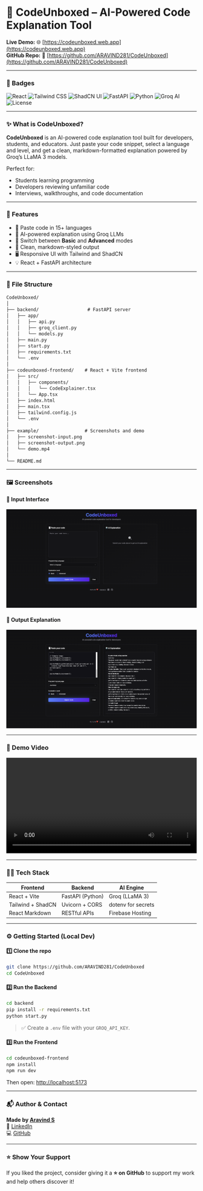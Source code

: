 
# 📘 CodeUnboxed – AI-Powered Code Explanation Tool

**Live Demo:** 🌐 [https://codeunboxed.web.app](https://codeunboxed.web.app)  
**GitHub Repo:** 🔗 [https://github.com/ARAVIND281/CodeUnboxed](https://github.com/ARAVIND281/CodeUnboxed)

---

### 🚀 Badges

![React](https://img.shields.io/badge/Frontend-React-blue?logo=react)
![Tailwind CSS](https://img.shields.io/badge/Styling-TailwindCSS-38bdf8?logo=tailwindcss)
![ShadCN UI](https://img.shields.io/badge/UI-ShadCN-purple)
![FastAPI](https://img.shields.io/badge/Backend-FastAPI-009688?logo=fastapi)
![Python](https://img.shields.io/badge/Language-Python-yellow?logo=python)
![Groq AI](https://img.shields.io/badge/AI-Groq%20LLM-blueviolet)
![License](https://img.shields.io/github/license/ARAVIND281/CodeUnboxed)

---

### ✨ What is CodeUnboxed?

**CodeUnboxed** is an AI-powered code explanation tool built for developers, students, and educators. Just paste your code snippet, select a language and level, and get a clean, markdown-formatted explanation powered by Groq’s LLaMA 3 models.

Perfect for:
- Students learning programming  
- Developers reviewing unfamiliar code  
- Interviews, walkthroughs, and code documentation

---

### 🧠 Features

- 🧾 Paste code in 15+ languages
- 🧠 AI-powered explanation using Groq LLMs
- 🧪 Switch between **Basic** and **Advanced** modes
- 📄 Clean, markdown-styled output
- 🖥️ Responsive UI with Tailwind and ShadCN
- 💡 React + FastAPI architecture

---

### 📁 File Structure

```
CodeUnboxed/
│
├── backend/                  # FastAPI server
│   ├── app/
│   │   ├── api.py
│   │   ├── groq_client.py
│   │   └── models.py
│   ├── main.py
│   ├── start.py
│   ├── requirements.txt
│   └── .env
│
├── codeunboxed-frontend/    # React + Vite frontend
│   ├── src/
│   │   ├── components/
│   │   │   └── CodeExplainer.tsx
│   │   └── App.tsx
│   ├── index.html
│   ├── main.tsx
│   ├── tailwind.config.js
│   └── .env
│
├── example/                 # Screenshots and demo
│   ├── screenshot-input.png
│   ├── screenshot-output.png
│   └── demo.mp4
│
└── README.md
```

---

### 🖼️ Screenshots

#### 🧾 Input Interface
![Input Screenshot](https://raw.githubusercontent.com/ARAVIND281/CodeUnboxed/main/example/screenshot-input.png)

#### 🤖 Output Explanation
![Output Screenshot](https://raw.githubusercontent.com/ARAVIND281/CodeUnboxed/main/example/screenshot-output.png)

---

### 🎥 Demo Video

<video src="https://raw.githubusercontent.com/ARAVIND281/CodeUnboxed/main/example/demo.mp4" controls width="100%" ></video>

---

### 🧑‍💻 Tech Stack

| Frontend          | Backend           | AI Engine              |
|-------------------|-------------------|------------------------|
| React + Vite      | FastAPI (Python)  | Groq (LLaMA 3)         |
| Tailwind + ShadCN | Uvicorn + CORS    | dotenv for secrets     |
| React Markdown    | RESTful APIs      | Firebase Hosting       |

---

### ⚙️ Getting Started (Local Dev)

#### 1️⃣ Clone the repo
```bash
git clone https://github.com/ARAVIND281/CodeUnboxed
cd CodeUnboxed
```

#### 2️⃣ Run the Backend
```bash
cd backend
pip install -r requirements.txt
python start.py
```

> ✅ Create a `.env` file with your `GROQ_API_KEY`.

#### 3️⃣ Run the Frontend
```bash
cd codeunboxed-frontend
npm install
npm run dev
```

Then open: [http://localhost:5173](http://localhost:5173)

---

### 📬 Author & Contact

**Made by [Aravind S](mailto:aravind@inbo.tech)**  
🔗 [LinkedIn](https://www.linkedin.com/in/aravinds28)  
💻 [GitHub](https://github.com/ARAVIND281)

---

### ⭐️ Show Your Support

If you liked the project, consider giving it a **⭐️ on GitHub** to support my work and help others discover it!
